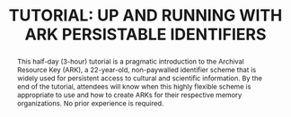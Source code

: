 ---
abstract: This half-day (3-hour) tutorial is a pragmatic introduction to the Archival
  Resource Key (ARK), a 22-year-old, non-paywalled identifier scheme that is widely
  used for persistent access to cultural and scientific information. By the end of
  the tutorial, attendees will know when this highly flexible scheme is appropriate
  to use and how to create ARKs for their respective memory organizations. No prior
  experience is required.
creators:
- Kunze, John
- Winston, Donny
date: null
document_url: https://www.ideals.illinois.edu/items/128261/bitstreams/428887/data.pdf
grand_parent: iPRES
institutions: []
keywords:
- persistent identifier
- open access
- url
- uri
landing_page_url: https://hdl.handle.net/2142/121057
language: eng
layout: publication
license: CC-BY 4.0 International
notes_url: null
parent: iPRES 2023
publication_type: paper
size: null
slides_url: null
source_name: iPRES
stream_url: null
title: 'TUTORIAL: UP AND RUNNING WITH ARK PERSISTABLE IDENTIFIERS'
year: 2023
---